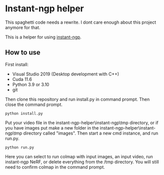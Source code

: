 # Instant-ngp helper
This spaghetti code needs a rewrite. I dont care enough about this project anymore for that.

This is a helper for using [instant-ngp](https://github.com/NVlabs/instant-ngp).
## How to use
First install:

- Visual Studio 2019 (Desktop development with C++)
- Cuda 11.6
- Python 3.9 or 3.10
- git

Then clone this repository and run install.py in command prompt. Then close the command prompt.
```
python install.py
```
Put your video file in the instant-ngp-helper\instant-ngp\tmp directory, or if you have images put make a new folder in the instant-ngp-helper\instant-ngp\tmp directory called "images". Then start a new cmd instance, and run run.py. 
```
python run.py
```
Here you can select to run colmap with input images, an input video, run instant-ngp NeRF, or delete everything from the /tmp directory.
You will still need to confirm colmap in the command prompt.
